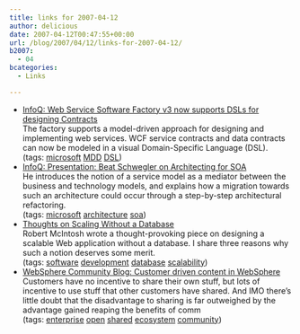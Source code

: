 ```yaml
---
title: links for 2007-04-12
author: delicious
date: 2007-04-12T00:47:55+00:00
url: /blog/2007/04/12/links-for-2007-04-12/
b2007:
  - 04
bcategories:
  - Links

---
```

  * <div>
      <a href="http://www.infoq.com/news/2007/04/wssf-v3-dsl">InfoQ: Web Service Software Factory v3 now supports DSLs for designing Contracts</a>
    </div>
    
    <div>
      The factory supports a model-driven approach for designing and implementing web services. WCF service contracts and data contracts can now be modeled in a visual Domain-Specific Language (DSL).
    </div>
    
    <div>
      (tags: <a href="http://del.icio.us/frodenas/microsoft">microsoft</a> <a href="http://del.icio.us/frodenas/MDD">MDD</a> <a href="http://del.icio.us/frodenas/DSL">DSL</a>)
    </div>

  * <div>
      <a href="http://www.infoq.com/news/2007/04/beat-schwegler-architecting-soa">InfoQ: Presentation: Beat Schwegler on Architecting for SOA</a>
    </div>
    
    <div>
      He introduces the notion of a service model as a mediator between the business and technology models, and explains how a migration towards such an architecture could occur through a step-by-step architectural refactoring.
    </div>
    
    <div>
      (tags: <a href="http://del.icio.us/frodenas/microsoft">microsoft</a> <a href="http://del.icio.us/frodenas/architecture">architecture</a> <a href="http://del.icio.us/frodenas/soa">soa</a>)
    </div>

  * <div>
      <a href="http://www.artima.com/weblogs/viewpost.jsp?thread=201960">Thoughts on Scaling Without a Database</a>
    </div>
    
    <div>
      Robert McIntosh wrote a thought-provoking piece on designing a scalable Web application without a database. I share three reasons why such a notion deserves some merit.
    </div>
    
    <div>
      (tags: <a href="http://del.icio.us/frodenas/software">software</a> <a href="http://del.icio.us/frodenas/development">development</a> <a href="http://del.icio.us/frodenas/database">database</a> <a href="http://del.icio.us/frodenas/scalability">scalability</a>)
    </div>

  * <div>
      <a href="http://www-03.ibm.com/developerworks/blogs/page/WebSphereCommunity?entry=customer_driven_content_in_websphere&ca=dat-bl">WebSphere Community Blog: Customer driven content in WebSphere</a>
    </div>
    
    <div>
      Customers have no incentive to share their own stuff, but lots of incentive to use stuff that other customers have shared. And IMO there&#8217;s little doubt that the disadvantage to sharing is far outweighed by the advantage gained reaping the benefits of comm
    </div>
    
    <div>
      (tags: <a href="http://del.icio.us/frodenas/enterprise">enterprise</a> <a href="http://del.icio.us/frodenas/open">open</a> <a href="http://del.icio.us/frodenas/shared">shared</a> <a href="http://del.icio.us/frodenas/ecosystem">ecosystem</a> <a href="http://del.icio.us/frodenas/community">community</a>)
    </div>